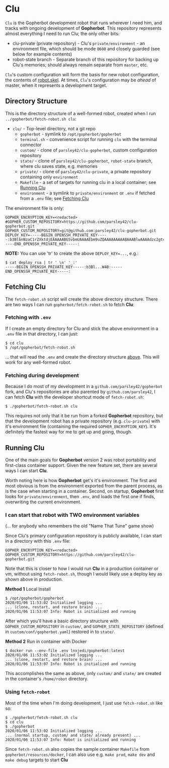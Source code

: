 # Clu
`Clu` is the Gopherbot development robot that runs wherever I need him, and tracks with ongoing development of **Gopherbot**. This repository represents almost everything I need to run Clu; the only other bits:
* clu-private (private repository) - Clu's `private/environment` - an environment file, which should be mode `0600` and closely guarded (see below for example contents)
* robot-state branch - Separate branch of this repository for backing up Clu's memories; should always remain separate from `master`, etc.

`Clu`'s custom configuration will form the basis for new robot configuration, the contents of [robot.skel](https://github.com/lnxjedi/gopherbot/tree/master/robot.skel). At times, `Clu`'s configuration may be _ahead_ of master, when it represents a development target.

## Directory Structure

This is the directory structure of a well-formed robot, created when I run `../gopherbot/fetch-robot.sh clu`:

* `clu/` - Top-level directory, not a git repo
    * `gopherbot` - symlink to `/opt/gopherbot/gopherbot`
    * `terminal.sh` - convenience script for running `clu` with the terminal connector
    * `custom/` - clone of `parsley42/clu-gopherbot`, custom configuration repository
    * `state/` - clone of `parsley42/clu-gopherbot`, `robot-state` branch, where clu saves state, e.g. memories
    * `private/` - clone of `parsley42/clu-private`, a private repository containing only `environment`
    * `Makefile` - a set of targets for running clu in a local container; see [Running Clu](#running-clu)
    * `environment` - a symlink to `private/environment` or `.env` if fetched from a `.env` file; see [Fetching Clu](#fetching-clu)

The environment file is only:
```shell
GOPHER_ENCRYPTION_KEY=<redacted>
#GOPHER_CUSTOM_REPOSITORY=https://github.com/parsley42/clu-gopherbot.git
GOPHER_CUSTOM_REPOSITORY=git@github.com:parsley42/clu-gopherbot.git
DEPLOY_KEY=-----BEGIN_OPENSSH_PRIVATE_KEY-----:b3BlbnNzaC1rZXktdjEAAAAABG5vbmUAAAAEbm9uZQAAAAAAAAABAAABlwAAAAdzc2gtcn:NhAAAAAwEAAQAAAYEA7nXaHD1uZ9cZbI/szT74uOUwDTlihejMKKGPRcTRXbnnFkdLlcg+:fIJ09q8oIt33xvUQmmupnK65dqasQfna0jQeTFiJSdiXOjtH1kFmwiN7VyzrGu3Y8Yk2/i:tJ3By5TqsuqkoRDPxDGE6RnVrYYK3XTiVGPTNskkXctsJ2Ip9/W1rP5MY8oACgh1B8R24+:bXLwU0XzWDlrcVM9/l78AcSUEo6277cbBEwetVO5rR6dZJw+k/9Kfgyv+J4OucEXRMjgyZ:k6gz1P+TePCAntw6y9ce+UBFdXeBavHom3Pc1k5o6ywB53UHmefYiyJ0YteCfnfaQAs+Gt:ra6AW8nGosVJegPapDtT/lAKHCH0JwFp8Xj6ksMTAkWao28U62F0Amtk3a1Fm/u7ZAn5CB:1FdTn5mcwv6dYDIo6NVVeHDZvpEk7kl4q9QV8bEVtYkNMN7dHDXZE12+IFSIbfS1DvuwCf:k2cMaxMFY4tPricejk/2oTg/mPAt+pG+KPh6Gi69AAAFkEMibBpDImwaAAAAB3NzaC1yc2:EAAAGBAO512hw9bmfXGWyP7M0++LjlMA05YoXozCihj0XE0V255xZHS5XIPnyCdPavKCLd:98b1EJprqZyuuXamrEH52tI0HkxYiUnYlzo7R9ZBZsIje1cs6xrt2PGJNv4rSdwcuU6rLq:pKEQz8QxhOkZ1a2GCt104lRj0zbJJF3LbCdiKff1taz+TGPKAAoIdQfEduPm1y8FNF81g5:a3FTPf5e/AHElBKOtu+3GwRMHrVTua0enWScPpP/Sn4Mr/ieDrnBF0TI4MmZOoM9T/k3jw:gJ7cOsvXHvlARXV3gWrx6Jtz3NZOaOssAed1B5nn2IsidGLXgn532kALPhra2ugFvJxqLF:SXoD2qQ7U/5QChwh9CcBafF4+pLDEwJFmqNvFOthdAJrZN2tRZv7u2QJ+QgdRXU5+ZnML+:nWAyKOjVVXhw2b6RJO5JeKvUFfGxFbWJDTDe3Rw12RNdviBUiG30tQ77sAn5NnDGsTBWOL:T64nHo5P9qE4P5jwLfqRvij4ehouvQAAAAMBAAEAAAGBALD0QbO9HoXuSA6YyzgP59CFOu:BFWkhW1dG8+i3i/R7ZSpPsujlfTIdm49b/agBdyXYZ+4UsKcR8oGJdEu0utWRRir5K4S4s:jSSIQynKhK/CVs/9JEZqhBfRJD7+7qNpqVWokEuMBRUmyb9q5oHnnTQ5LNHvtSzLUWFGeK:AitDnDNGYdgLKbLPfrHzTq1B7Jv4fGyHJzMT6h9Yo2JIX0BHxnXR5cS4Kd1W2d8xfKFrpS:QqgbjhCTXLsnPRp4aCMOFoBqogqRFrUL7XhgcYxSim2rpRc5DhtUMN/rMi/iYZ2ECSA8kP:Si3gJEaWutwdAWtPvM5XVEbUMRo6o7/h9XZmeiTODF5aGz24PWelJQB76eZpr/jUubvS8w:94g1xaKKu1ra/9KmPRV2ouIiJy+j7Bql5XorULfT0HtYrTgMRCd9pvBB9VRZPCVJeJ0drX:0pKkc+OG69ptWmNnDB/f31vqapqZNDrm/jeeFUXIMp/aSHDxu58RqNnFr8V7QgC4iT/QAA:AMEArfJ++TXOiQoxJW2ZSTtU7uetPR+aC/enYvm2fVu59cy74UvU8Mwbz5FTwF48llI7u9:bUfEQxYf4S7kvoH9GcQAiiG3rOBDjbBL9jRjWsrxPIAlRygifDiE3KdGxwekfZxuW2kV2O:t2yz3L00XS6yV/+pvIIqo1XiWCuXZj7EaSqEkPTb7l20G7qctkqRNwFxkJd0msF+c/Uodl:I7WfN9AXQ2INUF8MAIAfaTwgfHtd/7pRGTB+96FzR7CcqhOdJFAAAAwQD/niUQ+GWTJrWu:yp46hQ1JHOAgtP1vFLYjXLdTnevPADQrbe5HX8Jmw1RbgAfBociIyTjATvXmtCBhyjGZLE:em6WdUlL8dw+XU6DYUdPiIb957J3wJwmtaecQlknxr8O/emeiMaGn2Orl1b6CNGjUM5O5m:tceOSA5u9MqlxVPGqZFKHc+dEJZkofXoxLOwdhTE8EQmChkmbtQyOLh+IvOfr4bSz18ALY:j00u+YBmf+DogCegDTpzqMxsAGmeSZw2sAAADBAO7RI5fOmviMoKMs9UicJ7w6myvwQo7z:2XA+7bpGCV5b4D0vZ8iYHmlgJwsPqf4Wcnid1nHGSYt0BXjpH0yK9+gD+H28xOo3E+s1Co:ieZXJvYtPyX7ASN2cfe6FZc4nH+2ACYkH2EFiaKc1ZvsPGRcEbrqTPbKGVNTnNpjGWVjBO:vPcoLByZo1BzxvfdNtRxNfH7GNmI7Neo75PufeNQ1tdfr9/b2hmVzrFWzIk/OUudnvhkgx:qsJQRfxLUub88IdwAAABhwYXJzZUBoYWt1aW4ubG9jYWxkb21haW4B:-----END_OPENSSH_PRIVATE_KEY-----:
```

**NOTE:** You can use 'tr' to create the above `DEPLOY_KEY=...`, e.g.:
```shell
$ cat deploy_rsa | tr ' \n' '_:'
-----BEGIN_OPENSSH_PRIVATE_KEY-----:b3Bl...W4B:-----END_OPENSSH_PRIVATE_KEY-----:
```

## Fetching Clu

The `fetch-robot.sh` script will create the above directory structure. There are two ways I can run `gopherbot/fetch-robot.sh` to fetch **Clu**:

### Fetching with `.env`
If I create an empty directory for Clu and stick the above environment in a `.env` file in that directory, I can just:
```shell
$ cd clu
$ /opt/gopherbot/fetch-robot.sh
```
... that will read the `.env` and create the directory structure [above](#directory-structure). This will work for any well-formed robot.

### Fetching during development
Because I do most of my development in a `github.com/parsley42/gopherbot` fork, and Clu's repositories are *also* parented by `github.com/parsley42`, I can fetch **Clu** with the developer shortcut mode of `fetch-robot.sh`:
```shell
$ ./gopherbot/fetch-robot.sh clu
```
This requires not only that it be run from a forked **Gopherbot** repository, but that the development robot has a private repository (e.g. `clu-private`) with it's environment file (containing the required `GOPHER_ENCRYPTION_KEY`). It's definitely the fastest way for me to get up and going, though.

## Running Clu
One of the main goals for **Gopherbot** version 2 was robot portability and first-class container support. Given the new feature set, there are several ways I can start **Clu**.

Worth noting here is how **Gopherbot** get's it's environment. The first and most obvious is from the environment exported from the parent process, as is the case when starting in a container. Second, on startup, **Gopherbot** first looks for `private/environment`, then `.env`, and loads the first one if finds, overwriting the current environment.

### I can start that robot with TWO environment variables
(... for anybody who remembers the old "Name That Tune" game show)

Since Clu's primary configuration repository is publicly available, I can start in a directory with this `.env` file:
```shell
GOPHER_ENCRYPTION_KEY=<redacted>
GOPHER_CUSTOM_REPOSITORY=https://github.com/parsley42/clu-gopherbot.git
```
Note that this is closer to how I would run **Clu** in a production container or vm, without using `fetch-robot.sh`, though I would likely use a deploy key as shown above in production.

**Method 1** Local Install
```shell
$ /opt/gopherbot/gopherbot 
2020/01/06 11:53:02 Initialized logging ...
... (clone, restart, and restore brain) ...
2020/01/06 11:53:07 Info: Robot is initialized and running
```
After which you'll have a basic directory structure with `GOPHER_CUSTOM_REPOSITORY` in `custom/`, and `GOPHER_STATE_REPOSITORY` (defined in `custom/conf/gopherbot.yaml`) restored in to `state/`.

**Method 2** Run in container with Docker
```shell
$ docker run --env-file .env lnxjedi/gopherbot:latest
2020/01/06 11:53:02 Initialized logging ...
... (clone, restart, and restore brain) ...
2020/01/06 11:53:07 Info: Robot is initialized and running
```
This accomplishes the same as above, only `custom/` and `state/` are created in the container's `/home/robot` directory.

### Using `fetch-robot`
Most of the time when I'm doing development, I just use `fetch-robot.sh` like so:
```shell
$ ./gopherbot/fetch-robot.sh clu
$ cd clu
$ ./gopherbot
2020/01/06 11:53:02 Initialized logging ...
... (normal startup, custom/ and state/ already present) ...
2020/01/06 11:53:07 Info: Robot is initialized and running
```

Since `fetch-robot.sh` also copies the sample container `Makefile` from `gopherbot/resources/docker`, I can also use e.g. `make prod`, `make dev` and `make debug` targets to start **Clu** 
